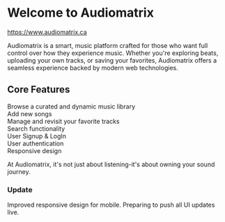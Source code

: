 # Welcome to Audiomatrix

<https://www.audiomatrix.ca>

Audiomatrix is a smart, music platform crafted for those who want full control over how they experience music.
Whether you're exploring beats, uploading your own tracks, or saving your favorites,
Audiomatrix offers a seamless experience backed by modern web technologies.

## Core Features

Browse a curated and dynamic music library  
Add new songs  
Manage and revisit your favorite tracks  
Search functionality  
User Signup & LogIn  
User authentication  
Responsive design

At Audiomatrix, it's not just about listening-it's about owning your sound journey.

### Update

Improved responsive design for mobile. Preparing to push all UI updates live.
